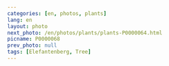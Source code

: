 ```yaml
---
categories: [en, photos, plants]
lang: en
layout: photo
next_photo: /en/photos/plants/plants-P0000064.html
picname: P0000068
prev_photo: null
tags: [Elefantenberg, Tree]
---
```

